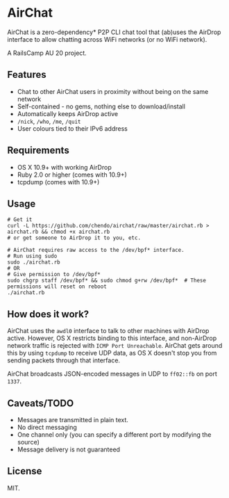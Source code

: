 # AirChat

AirChat is a zero-dependency* P2P CLI chat tool that (ab)uses the AirDrop interface to
allow chatting across WiFi networks (or no WiFi network).

A RailsCamp AU 20 project.

## Features

* Chat to other AirChat users in proximity without being on the same network
* Self-contained - no gems, nothing else to download/install
* Automatically keeps AirDrop active
* `/nick`, `/who`, `/me`, `/quit`
* User colours tied to their IPv6 address

## Requirements

* OS X 10.9+ with working AirDrop
* Ruby 2.0 or higher (comes with 10.9+)
* tcpdump (comes with 10.9+)

## Usage

```
# Get it
curl -L https://github.com/chendo/airchat/raw/master/airchat.rb > airchat.rb && chmod +x airchat.rb
# or get someone to AirDrop it to you, etc.

# AirChat requires raw access to the /dev/bpf* interface.
# Run using sudo
sudo ./airchat.rb
# OR
# Give permission to /dev/bpf*
sudo chgrp staff /dev/bpf* && sudo chmod g+rw /dev/bpf*  # These permissions will reset on reboot
./airchat.rb
```

## How does it work?

AirChat uses the `awdl0` interface to talk to other machines with AirDrop active.
However, OS X restricts binding to this interface, and non-AirDrop network traffic is rejected
with `ICMP Port Unreachable`. AirChat gets around this by using `tcpdump` to receive UDP data,
as OS X doesn't stop you from sending packets through that interface.

AirChat broadcasts JSON-encoded messages in UDP to `ff02::fb` on port `1337`.

## Caveats/TODO

* Messages are transmitted in plain text.
* No direct messaging
* One channel only (you can specify a different port by modifying the source)
* Message delivery is not guaranteed

## License

MIT.
